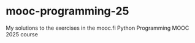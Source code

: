 # mooc-programming-25
My solutions to the exercises in the mooc.fi Python Programming MOOC 2025 course
